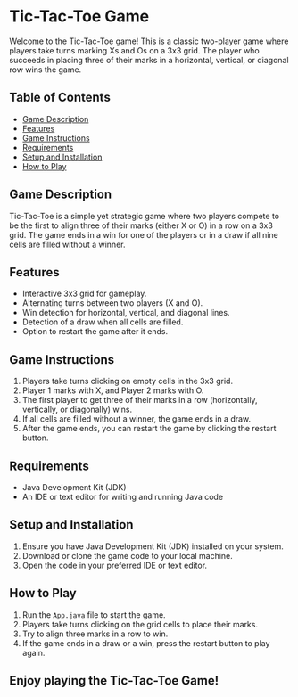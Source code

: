 # Tic-Tac-Toe Game

Welcome to the Tic-Tac-Toe game! This is a classic two-player game where players take turns marking Xs and Os on a 3x3 grid. The player who succeeds in placing three of their marks in a horizontal, vertical, or diagonal row wins the game.

## Table of Contents
- [Game Description](#game-description)
- [Features](#features)
- [Game Instructions](#game-instructions)
- [Requirements](#requirements)
- [Setup and Installation](#setup-and-installation)
- [How to Play](#how-to-play)

## Game Description

Tic-Tac-Toe is a simple yet strategic game where two players compete to be the first to align three of their marks (either X or O) in a row on a 3x3 grid. The game ends in a win for one of the players or in a draw if all nine cells are filled without a winner.

## Features

- Interactive 3x3 grid for gameplay.
- Alternating turns between two players (X and O).
- Win detection for horizontal, vertical, and diagonal lines.
- Detection of a draw when all cells are filled.
- Option to restart the game after it ends.

## Game Instructions

1. Players take turns clicking on empty cells in the 3x3 grid.
2. Player 1 marks with X, and Player 2 marks with O.
3. The first player to get three of their marks in a row (horizontally, vertically, or diagonally) wins.
4. If all cells are filled without a winner, the game ends in a draw.
5. After the game ends, you can restart the game by clicking the restart button.

## Requirements

- Java Development Kit (JDK)
- An IDE or text editor for writing and running Java code

## Setup and Installation

1. Ensure you have Java Development Kit (JDK) installed on your system.
2. Download or clone the game code to your local machine.
3. Open the code in your preferred IDE or text editor.

## How to Play

1. Run the `App.java` file to start the game.
2. Players take turns clicking on the grid cells to place their marks.
3. Try to align three marks in a row to win.
4. If the game ends in a draw or a win, press the restart button to play again.

## Enjoy playing the Tic-Tac-Toe Game!
